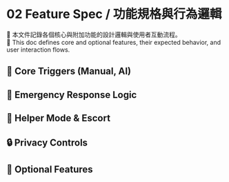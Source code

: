 # 02 Feature Spec / 功能規格與行為邏輯

🔹 本文件記錄各個核心與附加功能的設計邏輯與使用者互動流程。  
🔸 This doc defines core and optional features, their expected behavior, and user interaction flows.

## 🧩 Core Triggers (Manual, AI)

## 🚨 Emergency Response Logic

## 🤝 Helper Mode & Escort

## 🔒 Privacy Controls

## 🧪 Optional Features
